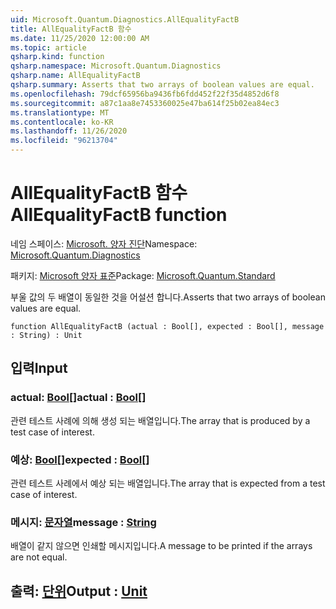 ```yaml
---
uid: Microsoft.Quantum.Diagnostics.AllEqualityFactB
title: AllEqualityFactB 함수
ms.date: 11/25/2020 12:00:00 AM
ms.topic: article
qsharp.kind: function
qsharp.namespace: Microsoft.Quantum.Diagnostics
qsharp.name: AllEqualityFactB
qsharp.summary: Asserts that two arrays of boolean values are equal.
ms.openlocfilehash: 79dcf65956ba9436fb6fdd452f22f35d4852d6f8
ms.sourcegitcommit: a87c1aa8e7453360025e47ba614f25b02ea84ec3
ms.translationtype: MT
ms.contentlocale: ko-KR
ms.lasthandoff: 11/26/2020
ms.locfileid: "96213704"
---
```

# <a name="allequalityfactb-function"></a><span data-ttu-id="f9943-102">AllEqualityFactB 함수</span><span class="sxs-lookup"><span data-stu-id="f9943-102">AllEqualityFactB function</span></span>

<span data-ttu-id="f9943-103">네임 스페이스: [Microsoft. 양자 진단](xref:Microsoft.Quantum.Diagnostics)</span><span class="sxs-lookup"><span data-stu-id="f9943-103">Namespace: [Microsoft.Quantum.Diagnostics](xref:Microsoft.Quantum.Diagnostics)</span></span>

<span data-ttu-id="f9943-104">패키지: [Microsoft 양자 표준](https://nuget.org/packages/Microsoft.Quantum.Standard)</span><span class="sxs-lookup"><span data-stu-id="f9943-104">Package: [Microsoft.Quantum.Standard](https://nuget.org/packages/Microsoft.Quantum.Standard)</span></span>


<span data-ttu-id="f9943-105">부울 값의 두 배열이 동일한 것을 어설션 합니다.</span><span class="sxs-lookup"><span data-stu-id="f9943-105">Asserts that two arrays of boolean values are equal.</span></span>

```qsharp
function AllEqualityFactB (actual : Bool[], expected : Bool[], message : String) : Unit
```


## <a name="input"></a><span data-ttu-id="f9943-106">입력</span><span class="sxs-lookup"><span data-stu-id="f9943-106">Input</span></span>

### <a name="actual--bool"></a><span data-ttu-id="f9943-107">actual: [Bool](xref:microsoft.quantum.lang-ref.bool)[]</span><span class="sxs-lookup"><span data-stu-id="f9943-107">actual : [Bool](xref:microsoft.quantum.lang-ref.bool)[]</span></span>

<span data-ttu-id="f9943-108">관련 테스트 사례에 의해 생성 되는 배열입니다.</span><span class="sxs-lookup"><span data-stu-id="f9943-108">The array that is produced by a test case of interest.</span></span>


### <a name="expected--bool"></a><span data-ttu-id="f9943-109">예상: [Bool](xref:microsoft.quantum.lang-ref.bool)[]</span><span class="sxs-lookup"><span data-stu-id="f9943-109">expected : [Bool](xref:microsoft.quantum.lang-ref.bool)[]</span></span>

<span data-ttu-id="f9943-110">관련 테스트 사례에서 예상 되는 배열입니다.</span><span class="sxs-lookup"><span data-stu-id="f9943-110">The array that is expected from a test case of interest.</span></span>


### <a name="message--string"></a><span data-ttu-id="f9943-111">메시지: [문자열](xref:microsoft.quantum.lang-ref.string)</span><span class="sxs-lookup"><span data-stu-id="f9943-111">message : [String](xref:microsoft.quantum.lang-ref.string)</span></span>

<span data-ttu-id="f9943-112">배열이 같지 않으면 인쇄할 메시지입니다.</span><span class="sxs-lookup"><span data-stu-id="f9943-112">A message to be printed if the arrays are not equal.</span></span>



## <a name="output--unit"></a><span data-ttu-id="f9943-113">출력: [단위](xref:microsoft.quantum.lang-ref.unit)</span><span class="sxs-lookup"><span data-stu-id="f9943-113">Output : [Unit](xref:microsoft.quantum.lang-ref.unit)</span></span>

